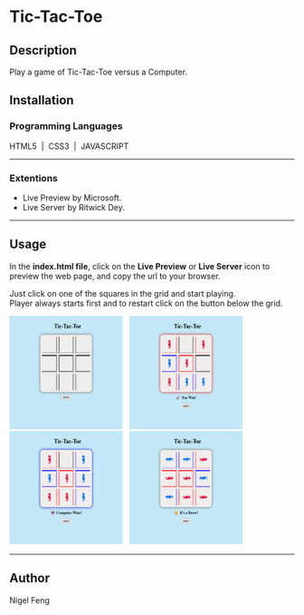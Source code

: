 # Tic-Tac-Toe

## Description
Play a game of Tic-Tac-Toe versus a Computer.

## Installation
### Programming Languages
HTML5 &nbsp;|&nbsp; CSS3 &nbsp;|&nbsp; JAVASCRIPT

<hr>

### Extentions
- Live Preview by Microsoft.
- Live Server by Ritwick Dey.

<hr>

## Usage
In the **index.html file**, click on the **Live Preview** or **Live Server** icon to preview the web page, and copy the url to your browser.

Just click on one of the squares in the grid and start playing.\
Player always starts first and to restart click on the button below the grid.

<img src="./README-images/game.png" alt="game" width=200 height=200> &nbsp;
<img src="./README-images/win.png" alt="win" width=200 height=200>
<br>
<img src="./README-images/lose.png" alt="lose" width=200 height=200> &nbsp;
<img src="./README-images/draw.png" alt="draw" width=200 height=200>

<hr>

## Author
Nigel Feng

